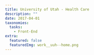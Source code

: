 ```yaml
---
title: University of Utah - Health Care
description: ""
date: 2017-04-01
taxonomies:
  tasks:
    - Front-End
extra:
  featured: false
  featuredImg: work__uuh--home.png
---
```

